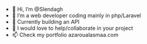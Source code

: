 - 👋 Hi, I’m @Slendagh
- 👀 I’m a web developer coding mainly in php/Laravel
- 🌱 Currently building an API
- 💞️ I would love to help/collaborate in your project
- 📫 Check my portfolio azaroualasmaa.com

<!---
Slendagh/Slendagh is a ✨ special ✨ repository because its `README.md` (this file) appears on your GitHub profile.
You can click the Preview link to take a look at your changes.
--->
